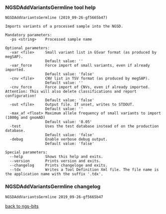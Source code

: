 ### NGSDAddVariantsGermline tool help
	NGSDAddVariantsGermline (2019_09-26-gf5665b47)
	
	Imports variants of a processed sample into the NGSD.
	
	Mandatory parameters:
	  -ps <string>    Processed sample name
	
	Optional parameters:
	  -var <file>     Small variant list in GSvar format (as produced by megSAP).
	                  Default value: ''
	  -var_force      Force import of small variants, even if already imported.
	                  Default value: 'false'
	  -cnv <file>     CNV list in TSV format (as produced by megSAP).
	                  Default value: ''
	  -cnv_force      Force import of CNVs, even if already imported. Attention: This will also delete classifications and report configuration!
	                  Default value: 'false'
	  -out <file>     Output file. If unset, writes to STDOUT.
	                  Default value: ''
	  -max_af <float> Maximum allele frequency of small variants to import (1000g and gnomAD)
	                  Default value: '0.05'
	  -test           Uses the test database instead of on the production database.
	                  Default value: 'false'
	  -debug          Enable verbose debug output.
	                  Default value: 'false'
	
	Special parameters:
	  --help          Shows this help and exits.
	  --version       Prints version and exits.
	  --changelog     Prints changeloge and exits.
	  --tdx           Writes a Tool Definition Xml file. The file name is the application name with the suffix '.tdx'.
	
### NGSDAddVariantsGermline changelog
	NGSDAddVariantsGermline 2019_09-26-gf5665b47
	
[back to ngs-bits](https://github.com/imgag/ngs-bits)